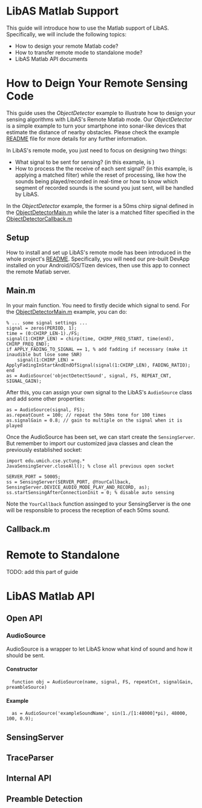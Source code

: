 # LibAS Matlab Support
This guide will introduce how to use the Matlab support of LibAS. Specifically, we will include the following topics:
- How to design your remote Matlab code?
- How to transfer remote mode to standalone mode?
- LibAS Matlab API documents

# How to Deign Your Remote Sensing Code
This guide uses the *ObjectDetector* example to illustrate how to design your sensing algorithms with LibAS's Remote Matlab mode. Our *ObjectDetector* is a simple example to turn your smartphone into sonar-like devices that estimate the distance of nearby obstacles. Please check the example [README](/Example/ObjectDetector) file for more details for any further information.

In LibAS's remote mode, you just need to focus on designing two things:
- What signal to be sent for sensing? (in this example, is )
- How to process the the receive of each sent signal? (in this example, is applying a matched filter)
while the reset of processing, like how the sounds being played/recorded in real-time or how to know which segment of recorded sounds is the sound you just sent, will be handled by LibAS.

In the *ObjectDetector* example, the former is a 50ms chirp signal defined in the [ObjectDetectorMain.m](/Example/ObjectDetector/Matlab/ObjectDetectorMain.m) while the later is a matched filter specified in the [ObjectDetectorCallback.m](/Example/ObjectDetector/Matlab/ObjectDetectorCallback.m)

## Setup
How to install and set up LibAS's remote mode has been introduced in the whole project's [README](/README.md). Specifically, you will need our pre-built DevApp installed on your Android/iOS/Tizen devices, then use this app to connect the remote Matlab server.

## Main.m
In your main function. You need to firstly decide which signal to send. For the [ObjectDetectorMain.m](/Example/ObjectDetector/Matlab/ObjectDetectorMain.m) example, you can do:

```
% ... some signal settings ...
signal = zeros(PERIOD, 1);
time = (0:CHIRP_LEN-1)./FS;
signal(1:CHIRP_LEN) = chirp(time, CHIRP_FREQ_START, time(end), CHIRP_FREQ_END);
if APPLY_FADING_TO_SIGNAL == 1, % add fadding if necessary (make it inaudible but lose some SNR)
    signal(1:CHIRP_LEN) = ApplyFadingInStartAndEndOfSignal(signal(1:CHIRP_LEN), FADING_RATIO);
end
as = AudioSource('objectDetectSound', signal, FS, REPEAT_CNT, SIGNAL_GAIN);
```

After this, you can assign your own signal to the LibAS's ```AudioSource``` class and add some other properties:
```
as = AudioSource(signal, FS);
as.repeatCount = 100; // repeat the 50ms tone for 100 times
as.signalGain = 0.8; // gain to multiple on the signal when it is played
```

Once the AudioSource has been set, we can start create the ```SensingServer```. But remember to import our customized java classes and clean the previously established socket:
```
import edu.umich.cse.yctung.*
JavaSensingServer.closeAll(); % close all previous open socket

SERVER_PORT = 50005;
ss = SensingServer(SERVER_PORT, @YourCallback, SensingServer.DEVICE_AUDIO_MODE_PLAY_AND_RECORD, as);
ss.startSensingAfterConnectionInit = 0; % disable auto sensing
```

Note the ```YourCallback``` function assinged to your SensingServer is the one will be responsible to process the reception of each 50ms sound.


## Callback.m


# Remote to Standalone
TODO: add this part of guide

# LibAS Matlab API
## Open API

### AudioSource
AudioSource is a wrapper to let LibAS know what kind of sound and how it should be sent.

#### Constructor
```
  function obj = AudioSource(name, signal, FS, repeatCnt, signalGain, preambleSource)
```
#### Example
```
  as = AudioSource('exampleSoundName', sin(1./[1:48000]*pi), 48000, 100, 0.9);
```

## SensingServer

## TraceParser

## Internal API

## Preamble Detection
